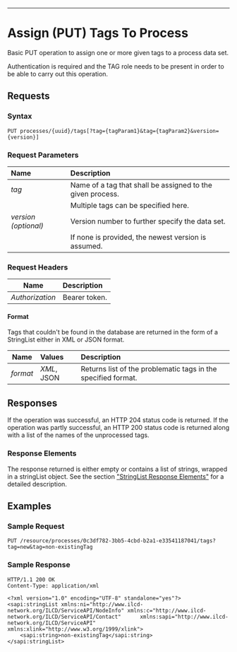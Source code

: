 ---

Assign (PUT) Tags To Process
=============

Basic PUT operation to assign one or more given tags to a process data set.

Authentication is required and the TAG role needs to be present in order to be
able to carry out this operation.


Requests
--------

### Syntax

    PUT processes/{uuid}/tags[?tag={tagParam1}&tag={tagParam2}&version={version}]


### Request Parameters

| Name           | Description                                                |
| :------------- | :--------------------------------------------------------- |
| *tag*          | Name of a tag that shall be assigned to the given process. |
|                | Multiple tags can be specified here.                       |
| *version (optional)* | Version number to further specify the data set.      |
|                | If none is provided, the newest version is assumed.        |

### Request Headers

| Name            | Description                                               |
| :------------:  | :-------------------------------------------------------- |
| *Authorization* | Bearer token.                                             |

#### Format

Tags that couldn't be found in the database are returned in the form of a StringList either
in XML or JSON format.

| Name             |Values       | Description                                 |
| :------------:   |:----------  | :-----------------------------------------  |
| *format*         | *XML*, JSON | Returns list of the problematic tags in the specified format. |

Responses
---------

If the operation was successful, an HTTP 204 status code is returned.
If the operation was partly successful, an HTTP 200 status code is returned along with a list of
the names of the unprocessed tags.

### Response Elements

The response returned is either empty or contains a list of strings, wrapped in a stringList
object.
See the section ["StringList Response
Elements"](./Service_API_Response_StringList.md)
for a detailed description.

Examples
--------

### Sample Request

    PUT /resource/processes/0c3df782-3bb5-4cbd-b2a1-e33541187041/tags?tag=new&tag=non-existingTag

### Sample Response

    HTTP/1.1 200 OK
    Content-Type: application/xml

	<?xml version="1.0" encoding="UTF-8" standalone="yes"?>
	<sapi:stringList xmlns:ni="http://www.ilcd-network.org/ILCD/ServiceAPI/NodeInfo" xmlns:c="http://www.ilcd-network.org/ILCD/ServiceAPI/Contact" 		xmlns:sapi="http://www.ilcd-network.org/ILCD/ServiceAPI" xmlns:xlink="http://www.w3.org/1999/xlink">
    	<sapi:string>non-existingTag</sapi:string>
	</sapi:stringList>
